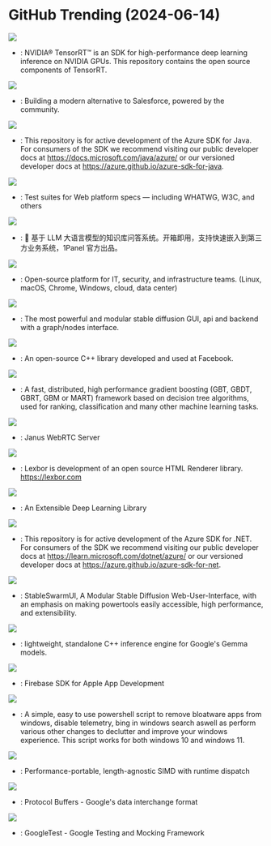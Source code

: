 # GitHub Trending (2024-06-14)

![](https://img.shields.io/badge/C%2B%2B-New%202-green?style=flat-square&logo=appveyor)
- [](https://github.comundefined): NVIDIA® TensorRT™ is an SDK for high-performance deep learning inference on NVIDIA GPUs. This repository contains the open source components of TensorRT.

![](https://img.shields.io/badge/TypeScript-New%20141-green?style=flat-square&logo=appveyor)
- [](https://github.comundefined): Building a modern alternative to Salesforce, powered by the community.

![](https://img.shields.io/badge/Java-New%2017-green?style=flat-square&logo=appveyor)
- [](https://github.comundefined): This repository is for active development of the Azure SDK for Java. For consumers of the SDK we recommend visiting our public developer docs at https://docs.microsoft.com/java/azure/ or our versioned developer docs at https://azure.github.io/azure-sdk-for-java.

![](https://img.shields.io/badge/HTML-New%200-green?style=flat-square&logo=appveyor)
- [](https://github.comundefined): Test suites for Web platform specs — including WHATWG, W3C, and others

![](https://img.shields.io/badge/Python-New%2050-green?style=flat-square&logo=appveyor)
- [](https://github.comundefined): 🚀 基于 LLM 大语言模型的知识库问答系统。开箱即用，支持快速嵌入到第三方业务系统，1Panel 官方出品。

![](https://img.shields.io/badge/Go-New%202-green?style=flat-square&logo=appveyor)
- [](https://github.comundefined): Open-source platform for IT, security, and infrastructure teams. (Linux, macOS, Chrome, Windows, cloud, data center)

![](https://img.shields.io/badge/Python-New%20278-green?style=flat-square&logo=appveyor)
- [](https://github.comundefined): The most powerful and modular stable diffusion GUI, api and backend with a graph/nodes interface.

![](https://img.shields.io/badge/C%2B%2B-New%207-green?style=flat-square&logo=appveyor)
- [](https://github.comundefined): An open-source C++ library developed and used at Facebook.

![](https://img.shields.io/badge/C%2B%2B-New%2036-green?style=flat-square&logo=appveyor)
- [](https://github.comundefined): A fast, distributed, high performance gradient boosting (GBT, GBDT, GBRT, GBM or MART) framework based on decision tree algorithms, used for ranking, classification and many other machine learning tasks.

![](https://img.shields.io/badge/C-New%203-green?style=flat-square&logo=appveyor)
- [](https://github.comundefined): Janus WebRTC Server

![](https://img.shields.io/badge/C-New%20102-green?style=flat-square&logo=appveyor)
- [](https://github.comundefined): Lexbor is development of an open source HTML Renderer library. https://lexbor.com

![](https://img.shields.io/badge/Python-New%2060-green?style=flat-square&logo=appveyor)
- [](https://github.comundefined): An Extensible Deep Learning Library

![](https://img.shields.io/badge/C%23-New%2012-green?style=flat-square&logo=appveyor)
- [](https://github.comundefined): This repository is for active development of the Azure SDK for .NET. For consumers of the SDK we recommend visiting our public developer docs at https://learn.microsoft.com/dotnet/azure/ or our versioned developer docs at https://azure.github.io/azure-sdk-for-net.

![](https://img.shields.io/badge/C%23-New%20123-green?style=flat-square&logo=appveyor)
- [](https://github.comundefined): StableSwarmUI, A Modular Stable Diffusion Web-User-Interface, with an emphasis on making powertools easily accessible, high performance, and extensibility.

![](https://img.shields.io/badge/C%2B%2B-New%200-green?style=flat-square&logo=appveyor)
- [](https://github.comundefined): lightweight, standalone C++ inference engine for Google's Gemma models.

![](https://img.shields.io/badge/Objective-C-New%201-green?style=flat-square&logo=appveyor)
- [](https://github.comundefined): Firebase SDK for Apple App Development

![](https://img.shields.io/badge/PowerShell-New%2087-green?style=flat-square&logo=appveyor)
- [](https://github.comundefined): A simple, easy to use powershell script to remove bloatware apps from windows, disable telemetry, bing in windows search aswell as perform various other changes to declutter and improve your windows experience. This script works for both windows 10 and windows 11.

![](https://img.shields.io/badge/C%2B%2B-New%2035-green?style=flat-square&logo=appveyor)
- [](https://github.comundefined): Performance-portable, length-agnostic SIMD with runtime dispatch

![](https://img.shields.io/badge/C%2B%2B-New%206-green?style=flat-square&logo=appveyor)
- [](https://github.comundefined): Protocol Buffers - Google's data interchange format

![](https://img.shields.io/badge/C%2B%2B-New%2016-green?style=flat-square&logo=appveyor)
- [](https://github.comundefined): GoogleTest - Google Testing and Mocking Framework

